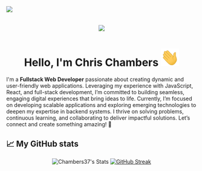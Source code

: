 <img align="left" src="https://visitor-badge.laobi.icu/badge?page_id=Chambers37.Chambers37">

<h1 align="center">
  <img src="https://readme-typing-svg.herokuapp.com/?front=Righteous&size=35&center=true&vCenter=true&width=500&height=70&duration=8000&lines=Welcome+to+my+Github!" />
</h1>

<h1 align="center">Hello, I'm Chris Chambers <img src="https://github.com/Chambers37/Chambers37/blob/main/wave.gif" width="48"></h1>  

  I'm a **Fullstack Web Developer** passionate about creating dynamic and user-friendly web applications. Leveraging my experience with JavaScript, React, and full-stack development, I’m committed to building seamless, engaging digital experiences that bring ideas to life. Currently, I’m focused on developing scalable applications and exploring emerging technologies to deepen my expertise in backend systems. I thrive on solving problems, continuous learning, and collaborating to deliver impactful solutions. Let’s connect and create something amazing! 🚀

## 📈 My GitHub stats

<div class="badges-githubstats">
  <p align="center">
    <img src="https://github-readme-stats.vercel.app/api?username=chambers37&theme=tokyonight&show_icons=true&hide_border=true&count_private=true" alt="Chambers37's Stats" height="195" />
   <a href="https://git.io/streak-stats">
     <img src="https://github-readme-streak-stats.herokuapp.com?user=Chambers37&theme=tokyonight&hide_border=true" alt="GitHub Streak" />      
   </a>
<!--     <img src="https://github-readme-stats.vercel.app/api/top-langs/?username=chambers37&theme=tokyonight&layout=compact&hide_border=true"> -->
  </p>
</div>
